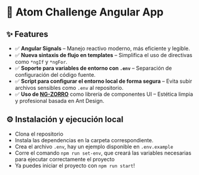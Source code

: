# 🚀 Atom Challenge Angular App

## ✨ Features

- ✅ **Angular Signals** – Manejo reactivo moderno, más eficiente y legible.
- ✅ **Nueva sintaxis de flujo en templates** – Simplifica el uso de directivas como `*ngIf` y `*ngFor`.
- ✅ **Soporte para variables de entorno con `.env`** – Separación de configuración del código fuente.
- ✅ **Script para configurar el entorno local de forma segura** – Evita subir archivos sensibles como `.env` al repositorio.
- ✅ **Uso de [NG-ZORRO](https://ng.ant.design/docs/introduce/en)** como librería de componentes UI – Estética limpia y profesional basada en Ant Design.

## ⚙️ Instalación y ejecución local

- Clona el repositorio
- Instala las dependencias en la carpeta correspondiente.
- Crea el archivo `.env`, hay un ejemplo disponible en `.env.example`
- Corre el comando `npm run set-env`, que creará las variables necesarias para ejecutar correctamente el proyecto
- Ya puedes iniciar el proyecto con `npm run start`!
